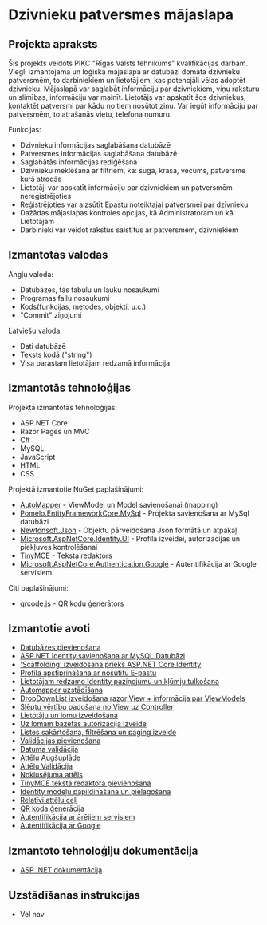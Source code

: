 # Dzivnieku patversmes mājaslapa

## Projekta apraksts
Šis projekts veidots PIKC "Rīgas Valsts tehnikums" kvalifikācijas darbam. Viegli izmantojama un loģiska mājaslapa ar datubāzi domāta dzivnieku patversmēm, to darbiniekiem un lietotājiem, kas potencjāli vēlas adoptēt dzivnieku. Mājaslapā var saglabāt informāciju par dzivniekiem, viņu raksturu un slimības, informāciju var mainīt.
Lietotājs var apskatīt šos dzivniekus, kontaktēt patversmi par kādu no tiem nosūtot ziņu. Var iegūt informāciju par patversmēm, to atrašanās vietu, telefona numuru.

Funkcijas:
- Dzivnieku informācijas saglabāšana datubāzē
- Patversmes informācijas saglabāšana datubāzē
- Saglabātās informācijas rediģēšana
- Dzivnieku meklēšana ar filtriem, kā: suga, krāsa, vecums, patversme kurā atrodās
- Lietotāji var apskatīt informāciju par dzivniekiem un patversmēm nereģistrējoties
- Reģistrējoties var aizsūtīt Epastu noteiktajai patversmei par dzīvnieku
- Dažādas mājaslapas kontroles opcijas, kā Administratoram un kā Lietotājam
- Darbinieki var veidot rakstus saistītus ar patversmēm, dzīvniekiem

## Izmantotās valodas
Angļu valoda:
- Datubāzes, tās tabulu un lauku nosaukumi
- Programas failu nosaukumi
- Kods(funkcijas, metodes, objekti, u.c.)
- "Commit" ziņojumi

Latviešu valoda:
- Dati datubāzē
- Teksts kodā ("string")
- Visa parastam lietotājam redzamā informācija

## Izmantotās tehnoloģijas
Projektā izmantotās tehnoloģijas:
- ASP.NET Core
- Razor Pages un MVC
- C#
- MySQL
- JavaScript
- HTML
- CSS

Projektā izmantotie NuGet paplašinājumi:
- [AutoMapper](https://www.nuget.org/packages/AutoMapper/) - ViewModel un Model savienošanai (mapping)
- [Pomelo.EntityFrameworkCore.MySql](https://www.nuget.org/packages/Pomelo.EntityFrameworkCore.MySql/) - Projekta savienošana ar MySql datubāzi
- [Newtonsoft.Json](https://www.nuget.org/packages/Newtonsoft.Json/) - Objektu pārveidošana Json formātā un atpakaļ
- [Microsoft.AspNetCore.Identity.UI](https://www.nuget.org/packages/Microsoft.AspNetCore.Identity.UI/) - Profila izveidei, autorizācijas un piekļuves kontrolēšanai
- [TinyMCE](https://www.nuget.org/packages/TinyMCE/) - Teksta redaktors
- [Microsoft.AspNetCore.Authentication.Google](https://www.nuget.org/packages/Microsoft.AspNetCore.Authentication.Google) - Autentifikācija ar Google servisiem

Citi paplašinājumi:
- [qrcode.js](https://davidshimjs.github.io/qrcodejs/) - QR kodu ģenerātors

## Izmantotie avoti
- [Datubāzes pievienošana](https://www.c-sharpcorner.com/article/how-to-connect-mysql-with-asp-net-core/)
- [ASP.NET Identity savienošana ar MySQL Datubāzi](https://www.c-sharpcorner.com/article/using-asp-net-core-3-0-identity-with-mysql/)
- ['Scaffolding' izveidošana priekš ASP.NET Core Identity](https://stackoverflow.com/questions/50802781/where-are-the-login-and-register-pages-in-an-aspnet-core-scaffolded-app)
- [Profila apstiprināšana ar nosūtītu E-pastu](https://docs.microsoft.com/lv-lv/aspnet/core/security/authentication/accconfirm?view=aspnetcore-5.0&tabs=visual-studio)
- [Lietotājam redzamo Identity paziņojumu un kļūmju tulkošana](https://stackoverflow.com/questions/19961648/how-to-localize-asp-net-identity-username-and-password-error-messages)
- [Automapper uzstādīšana](https://stackoverflow.com/questions/40275195/how-to-set-up-automapper-in-asp-net-core)
- [DropDownList izveidošana razor View + informācija par ViewModels](https://stackoverflow.com/questions/12519280/using-a-foreign-key-in-dropdown-in-mvc)
- [Slēptu vērtību padošana no View uz Controller](https://stackoverflow.com/questions/39405527/how-can-i-pass-hidden-field-value-from-view-to-controller-asp-net-mvc-5)
- [Lietotāju un lomu izveidošana](https://stackoverflow.com/questions/34343599/how-to-seed-users-and-roles-with-code-first-migration-using-identity-asp-net-cor)
- [Uz lomām bāzētas autorizācija izveide](https://docs.microsoft.com/en-us/aspnet/core/security/authorization/roles?view=aspnetcore-5.0#policy-based-role-checks)
- [Listes sakārtošana, filtrēšana un paging izveide](https://docs.microsoft.com/en-us/aspnet/core/data/ef-mvc/sort-filter-page?view=aspnetcore-5.0)
- [Validācijas pievienošana](https://www.tutorialsteacher.com/mvc/implement-validation-in-asp.net-mvc)
- [Datuma validācija](https://stackoverflow.com/questions/46184818/dataanotation-to-validate-a-model-how-do-i-validate-it-so-that-the-date-is-not)
- [Attēlu Augšuplāde](https://stackoverflow.com/questions/47185920/upload-image-in-asp-net-core)
- [Attēlu Validācija](https://stackoverflow.com/questions/56588900/how-to-validate-uploaded-file-in-asp-net-core)
- [Noklusējuma attēls](https://stackoverflow.com/questions/717734/best-way-to-display-default-image-if-specified-image-file-is-not-found)
- [TinyMCE teksta redaktora pievienošana](https://forums.asp.net/t/2100291.aspx?Using+HTML+editor+in+MVC+NET+core)
- [Identity modeļu papildināšana un pielāgošana](https://docs.microsoft.com/en-us/aspnet/core/security/authentication/customize-identity-model?view=aspnetcore-5.0)
- [Relatīvi attēlu ceļi](https://stackoverflow.com/questions/317315/asp-net-mvc-relative-paths)
- [QR koda ģenerācija](https://docs.microsoft.com/lv-lv/aspnet/core/security/authentication/identity-enable-qrcodes?view=aspnetcore-5.0)
- [Autentifikācija ar ārējiem servisiem](https://docs.microsoft.com/en-us/aspnet/core/security/authentication/social/?view=aspnetcore-5.0)
- [Autentifikācija ar Google](https://docs.microsoft.com/en-us/aspnet/core/security/authentication/social/google-logins?view=aspnetcore-5.0)

## Izmantoto tehnoloģiju dokumentācija
- [ASP .NET dokumentācija](https://docs.microsoft.com/en-us/aspnet/)

## Uzstādīšanas instrukcijas
- Vel nav